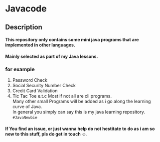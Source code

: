 # Javacode
## Description
#### This repository only contains some mini java programs that are implemented in other languages.
#### Mainly selected as part of my Java lessons.
### for example
1. Password Check
2. Social Security Number Check
3. Credit Card Validation
4. Tic Tac Toe e.t.c 
Most if not all are cli programs.  
Many other small Programs will be added as i go along the learning curve of Java.  
In general you simply can say this is my java learning repository.
 `#JavaNewbie`
#### If You find an issue, or just wanna help do not hestitate to do as i am so new to this stuff, pls do get in touch :relaxed:.
